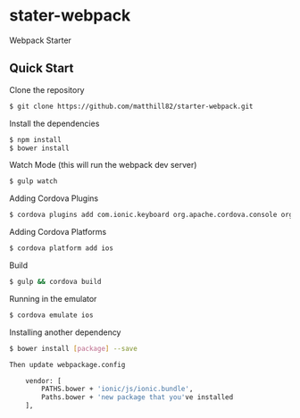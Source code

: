 stater-webpack
=============
 
 Webpack Starter

## Quick Start

Clone the repository

```bash
$ git clone https://github.com/matthill82/starter-webpack.git
```

Install the dependencies

```bash
$ npm install
$ bower install
```

Watch Mode (this will run the webpack dev server)

```bash
$ gulp watch
```

Adding Cordova Plugins

```bash
$ cordova plugins add com.ionic.keyboard org.apache.cordova.console org.apache.cordova.device
```

Adding Cordova Platforms

```bash
$ cordova platform add ios
```

Build

```bash
$ gulp && cordova build
```

Running in the emulator

```bash
$ cordova emulate ios
```


Installing another dependency
```bash
$ bower install [package] --save

Then update webpackage.config

    vendor: [
        PATHS.bower + 'ionic/js/ionic.bundle',
        Paths.bower + 'new package that you've installed
    ],
    
```





